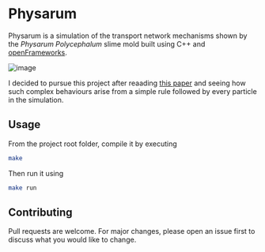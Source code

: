 # Physarum

Physarum is a simulation of the transport network mechanisms shown by the *Physarum Polycephalum* slime mold built using C++ and [openFrameworks](https://openframeworks.cc/).

![image](https://imgur.com/a/rqCPqEi)

I decided to pursue this project after reaading [this paper](https://uwe-repository.worktribe.com/output/980579) and seeing how such complex behaviours arise from a simple rule followed by every particle in the simulation.


## Usage

From the project root folder, compile it by executing 

```bash
make
```
Then run it using
```bash
make run
```

## Contributing

Pull requests are welcome. For major changes, please open an issue first to discuss what you would like to change.

